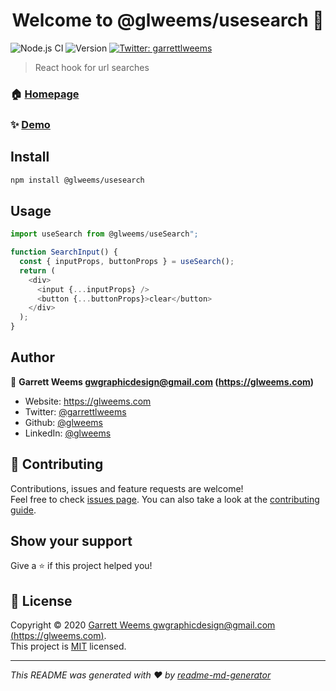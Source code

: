 <h1 align="center">Welcome to @glweems/usesearch 👋</h1>

![Node.js CI](https://github.com/glweems/useSearch/workflows/Node.js%20CI/badge.svg)
<img alt="Version" src="https://img.shields.io/badge/version-0.0.1-blue.svg?cacheSeconds=2592000" />
<a href="https://twitter.com/garrettlweems" target="_blank">
<img alt="Twitter: garrettlweems" src="https://img.shields.io/twitter/follow/garrettlweems.svg?style=social" />
</a>

> React hook for url searches

### 🏠 [Homepage](https://github.com/glweems/useSearch#readme)

### ✨ [Demo](https://codesandbox.io/s/github/glweems/useSearch)

## Install

```sh
npm install @glweems/usesearch
```

## Usage

```javascript
import useSearch from @glweems/useSearch";

function SearchInput() {
  const { inputProps, buttonProps } = useSearch();
  return (
    <div>
      <input {...inputProps} />
      <button {...buttonProps}>clear</button>
    </div>
  );
}
```

## Author

👤 **Garrett Weems <gwgraphicdesign@gmail.com> (https://glweems.com)**

- Website: https://glweems.com
- Twitter: [@garrettlweems](https://twitter.com/garrettlweems)
- Github: [@glweems](https://github.com/glweems)
- LinkedIn: [@glweems](https://linkedin.com/in/glweems)

## 🤝 Contributing

Contributions, issues and feature requests are welcome!<br />Feel free to check [issues page](https://github.com/glweems/useSearch/issues). You can also take a look at the [contributing guide](https://github.com/glweems/useSearch/blob/master/CONTRIBUTING.md).

## Show your support

Give a ⭐️ if this project helped you!

## 📝 License

Copyright © 2020 [Garrett Weems <gwgraphicdesign@gmail.com> (https://glweems.com)](https://github.com/glweems).<br />
This project is [MIT](https://github.com/glweems/useSearch/blob/master/LICENSE) licensed.

---

_This README was generated with ❤️ by [readme-md-generator](https://github.com/kefranabg/readme-md-generator)_
